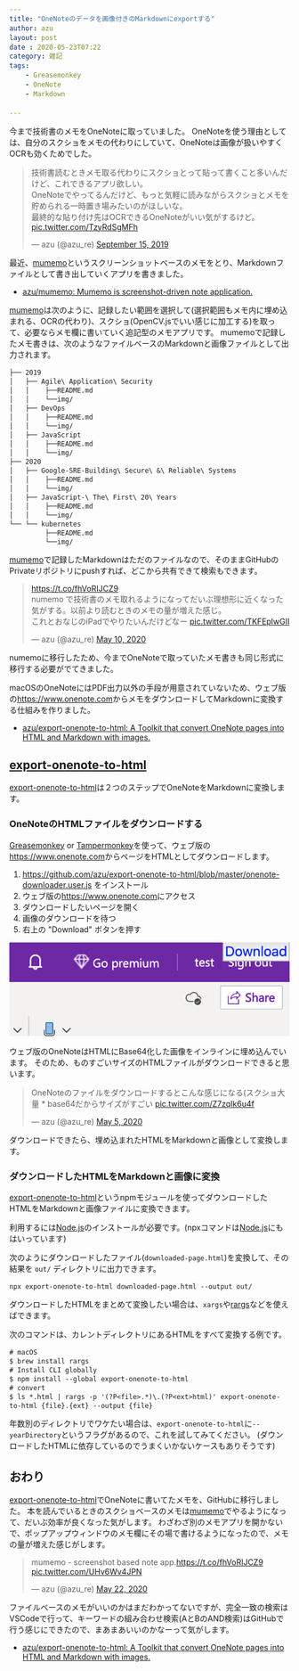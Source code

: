 ```yaml
---
title: "OneNoteのデータを画像付きのMarkdownにexportする"
author: azu
layout: post
date : 2020-05-23T07:22
category: 雑記
tags:
    - Greasemonkey
    - OneNote
    - Markdown

---
```


今まで技術書のメモをOneNoteに取っていました。
OneNoteを使う理由としては、自分のスクショをメモの代わりにしていて、OneNoteは画像が扱いやすくOCRも効くためでした。

<blockquote class="twitter-tweet"><p lang="ja" dir="ltr">技術書読むときメモ取る代わりにスクショとって貼って書くこと多いんだけど、これできるアプリ欲しい。<br>OneNoteでやってるんだけど、もっと気軽に読みながらスクショとメモを貯められる一時置き場みたいのがほしいな。<br>最終的な貼り付け先はOCRできるOneNoteがいい気がするけど。 <a href="https://t.co/TzyRdSgMFh">pic.twitter.com/TzyRdSgMFh</a></p>&mdash; azu (@azu_re) <a href="https://twitter.com/azu_re/status/1173109647026163714?ref_src=twsrc%5Etfw">September 15, 2019</a></blockquote>

<script async src="https://platform.twitter.com/widgets.js" charset="utf-8"></script> 

最近、[mumemo](https://github.com/azu/mumemo)というスクリーンショットベースのメモをとり、Markdownファイルとして書き出していくアプリを書きました。

- [azu/mumemo: Mumemo is screenshot-driven note application.](https://github.com/azu/mumemo)

[mumemo](https://github.com/azu/mumemo)は次のように、記録したい範囲を選択して(選択範囲もメモ内に埋め込まれる、OCRの代わり)、スクショ(OpenCV.jsでいい感じに加工する)を取って、必要ならメモ欄に書いていく追記型のメモアプリです。
mumemoで記録したメモ書きは、次のようなファイルベースのMarkdownと画像ファイルとして出力されます。

```
├── 2019
│   ├── Agile\ Application\ Security
│   │    ├──README.md
│   │    └──img/
│   ├── DevOps
│   │    ├──README.md
│   │    └──img/
│   ├── JavaScript
│   │    ├──README.md
│   │    └──img/
├── 2020
│   ├── Google-SRE-Building\ Secure\ &\ Reliable\ Systems
│   │    ├──README.md
│   │    └──img/
│   ├── JavaScript-\ The\ First\ 20\ Years
│   │    ├──README.md
│   │    └──img/
└── └── kubernetes
         ├──README.md
         └──img/
```

[mumemo](https://github.com/azu/mumemo)で記録したMarkdownはただのファイルなので、そのままGitHubのPrivateリポジトリにpushすれば、どこから共有できて検索もできます。

<blockquote class="twitter-tweet"><p lang="ja" dir="ltr"><a href="https://t.co/fhVoRIJCZ9">https://t.co/fhVoRIJCZ9</a><br>numemo で技術書のメモ取れるようになってだいぶ理想形に近くなった気がする。以前より読むときのメモの量が増えた感じ。<br>これとおなじのiPadでやりたいんだけどなー <a href="https://t.co/TKFEplwGII">pic.twitter.com/TKFEplwGII</a></p>&mdash; azu (@azu_re) <a href="https://twitter.com/azu_re/status/1259500970066628608?ref_src=twsrc%5Etfw">May 10, 2020</a></blockquote>

<script async src="https://platform.twitter.com/widgets.js" charset="utf-8"></script> 

numemoに移行したため、今までOneNoteで取っていたメモ書きも同じ形式に移行する必要がでてきました。

macOSのOneNoteにはPDF出力以外の手段が用意されていないため、ウェブ版の<https://www.onenote.com>からメモをダウンロードしてMarkdownに変換する仕組みを作りました。

- [azu/export-onenote-to-html: A Toolkit that convert OneNote pages into HTML and Markdown with images.](https://github.com/azu/export-onenote-to-html)

## [export-onenote-to-html](https://github.com/azu/export-onenote-to-html)

[export-onenote-to-html](https://github.com/azu/export-onenote-to-html)は２つのステップでOneNoteをMarkdownに変換します。

### OneNoteのHTMLファイルをダウンロードする

[Greasemonkey](https://addons.mozilla.org/ja/firefox/addon/greasemonkey/) or [Tampermonkey](https://chrome.google.com/webstore/detail/tampermonkey/dhdgffkkebhmkfjojejmpbldmpobfkfo?hl=ja)を使って、ウェブ版の<https://www.onenote.com>からページをHTMLとしてダウンロードします。

1. <https://github.com/azu/export-onenote-to-html/blob/master/onenote-downloader.user.js> をインストール
2. ウェブ版の<https://www.onenote.com>にアクセス
3. ダウンロードしたいページを開く
4. 画像のダウンロードを待つ
5. 右上の "Download" ボタンを押す

![image](https://raw.githubusercontent.com/azu/export-onenote-to-html/master/docs/resources/download.png)

ウェブ版のOneNoteはHTMLにBase64化した画像をインラインに埋め込んでいます。
そのため、ものすごいサイズのHTMLファイルがダウンロードできると思います。

<blockquote class="twitter-tweet"><p lang="ja" dir="ltr">OneNoteのファイルをダウンロードするとこんな感じになる(スクショ大量 * base64だからサイズがすごい <a href="https://t.co/Z7zqIk6u4f">pic.twitter.com/Z7zqIk6u4f</a></p>&mdash; azu (@azu_re) <a href="https://twitter.com/azu_re/status/1257579386770841608?ref_src=twsrc%5Etfw">May 5, 2020</a></blockquote>

<script async src="https://platform.twitter.com/widgets.js" charset="utf-8"></script> 

ダウンロードできたら、埋め込まれたHTMLをMarkdownと画像として変換します。

### ダウンロードしたHTMLをMarkdownと画像に変換

[export-onenote-to-html](https://www.npmjs.com/package/export-onenote-to-html)というnpmモジュールを使ってダウンロードしたHTMLをMarkdownと画像ファイルに変換できます。

利用するには[Node.js](https://nodejs.org/ja/)のインストールが必要です。(npxコマンドは[Node.js](https://nodejs.org/ja/)にもはいっています)

次のようにダウンロードしたファイル(`downloaded-page.html`)を変換して、その結果を `out/` ディレクトリに出力できます。

```
npx export-onenote-to-html downloaded-page.html --output out/ 
```

ダウンロードしたHTMLをまとめて変換したい場合は、`xargs`や[rargs](https://github.com/lotabout/rargs)などを使えばできます。

次のコマンドは、カレントディレクトリにあるHTMLをすべて変換する例です。

```
# macOS
$ brew install rargs
# Install CLI globally
$ npm install --global export-onenote-to-html
# convert 
$ ls *.html | rargs -p '(?P<file>.*)\.(?P<ext>html)' export-onenote-to-html {file}.{ext} --output {file}
```

年数別のディレクトリでワケたい場合は、`export-onenote-to-html`に`--yearDirectory`というフラグがあるので、これを試してみてください。
(ダウンロードしたHTMLに依存しているのでうまくいかないケースもありそうです)

## おわり

[export-onenote-to-html](https://www.npmjs.com/package/export-onenote-to-html)でOneNoteに書いてたメモを、GitHubに移行しました。
本を読んでいるときのスクショベースのメモは[mumemo](https://github.com/azu/mumemo)でやるようになって、だいぶ効率が良くなった気がします。
わざわざ別のメモアプリを開かないで、ポップアップウィンドウのメモ欄にその場で書けるようになったので、メモの量が増えた感じがします。

<blockquote class="twitter-tweet"><p lang="en" dir="ltr">mumemo - screenshot based note app.<a href="https://t.co/fhVoRIJCZ9">https://t.co/fhVoRIJCZ9</a> <a href="https://t.co/UHv6Wv4JPN">pic.twitter.com/UHv6Wv4JPN</a></p>&mdash; azu (@azu_re) <a href="https://twitter.com/azu_re/status/1263967124227153920?ref_src=twsrc%5Etfw">May 22, 2020</a></blockquote>

<script async src="https://platform.twitter.com/widgets.js" charset="utf-8"></script> 

ファイルベースのメモがいいのかはまだわかってないですが、完全一致の検索はVSCodeで行って、キーワードの組み合わせ検索(AとBのAND検索)はGitHubで行う感じにできたので、まあまあいいのかなーって気がします。

- [azu/export-onenote-to-html: A Toolkit that convert OneNote pages into HTML and Markdown with images.](https://github.com/azu/export-onenote-to-html)